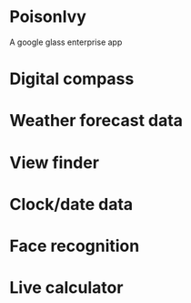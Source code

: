 # PoisonIvy
A google glass enterprise app



# Digital compass



# Weather forecast data 



# View finder  



# Clock/date data 



# Face recognition


# Live calculator
